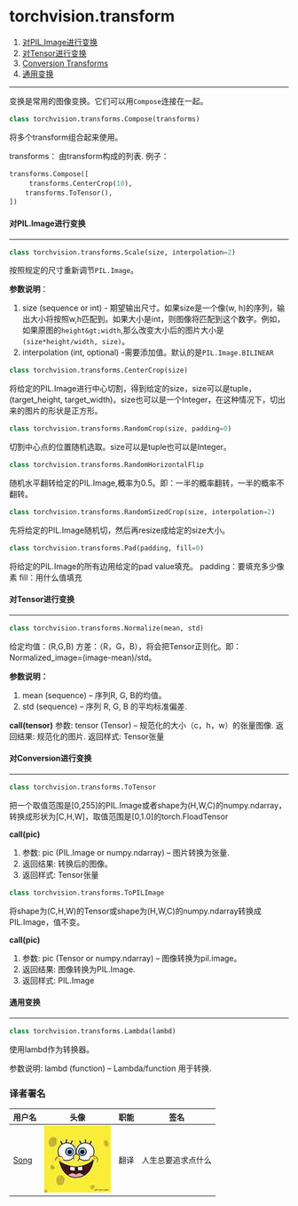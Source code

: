 

# torchvision.transform

1.  [对PIL.Image进行变换](#transforms-on-pil-image)
2.  [对Tensor进行变换](#transforms-on-torch-tensor)
3.  [Conversion Transforms](#conversion-transforms)
4.  [通用变换](#generic-transforms)

* * *

变换是常用的图像变换。它们可以用`Compose`连接在一起。

```py
class torchvision.transforms.Compose(transforms)
```

将多个transform组合起来使用。

transforms： 由transform构成的列表. 例子：

```py
transforms.Compose([
     transforms.CenterCrop(10),
    transforms.ToTensor(),
])
```

#### 对PIL.Image进行变换

* * *

```py
class torchvision.transforms.Scale(size, interpolation=2)
```

按照规定的尺寸重新调节`PIL.Image`。

**参数说明**：

1.  size (sequence or int) - 期望输出尺寸。如果size是一个像(w, h)的序列，输出大小将按照w,h匹配到。如果大小是int，则图像将匹配到这个数字。例如，如果原图的`height&gt;width`,那么改变大小后的图片大小是`(size*height/width, size)`。
2.  interpolation (int, optional) -需要添加值。默认的是`PIL.Image.BILINEAR`

```py
class torchvision.transforms.CenterCrop(size)
```

将给定的PIL.Image进行中心切割，得到给定的size，size可以是tuple，(target_height, target_width)。size也可以是一个Integer，在这种情况下，切出来的图片的形状是正方形。

```py
class torchvision.transforms.RandomCrop(size, padding=0)
```

切割中心点的位置随机选取。size可以是tuple也可以是Integer。

```py
class torchvision.transforms.RandomHorizontalFlip
```

随机水平翻转给定的PIL.Image,概率为0.5。即：一半的概率翻转，一半的概率不翻转。

```py
class torchvision.transforms.RandomSizedCrop(size, interpolation=2)
```

先将给定的PIL.Image随机切，然后再resize成给定的size大小。

```py
class torchvision.transforms.Pad(padding, fill=0)
```

将给定的PIL.Image的所有边用给定的pad value填充。 padding：要填充多少像素 fill：用什么值填充

#### 对Tensor进行变换

* * *

```py
class torchvision.transforms.Normalize(mean, std)
```

给定均值：(R,G,B) 方差：（R，G，B），将会把Tensor正则化。即：Normalized_image=(image-mean)/std。

**参数说明：**

1.  mean (sequence) – 序列R, G, B的均值。
2.  std (sequence) – 序列 R, G, B 的平均标准偏差.

****call**(tensor)** 参数: tensor (Tensor) – 规范化的大小（c，h，w）的张量图像. 返回结果: 规范化的图片. 返回样式: Tensor张量

#### 对Conversion进行变换

* * *

```py
class torchvision.transforms.ToTensor
```

把一个取值范围是[0,255]的PIL.Image或者shape为(H,W,C)的numpy.ndarray，转换成形状为[C,H,W]，取值范围是[0,1.0]的torch.FloadTensor

****call**(pic)**

1.  参数: pic (PIL.Image or numpy.ndarray) – 图片转换为张量.
2.  返回结果: 转换后的图像。
3.  返回样式: Tensor张量

```py
class torchvision.transforms.ToPILImage
```

将shape为(C,H,W)的Tensor或shape为(H,W,C)的numpy.ndarray转换成PIL.Image，值不变。

****call**(pic)**

1.  参数: pic (Tensor or numpy.ndarray) – 图像转换为pil.image。
2.  返回结果: 图像转换为PIL.Image.
3.  返回样式: PIL.Image

#### 通用变换

* * *

```py
class torchvision.transforms.Lambda(lambd)
```

使用lambd作为转换器。

参数说明: lambd (function) – Lambda/function 用于转换.

### 译者署名

| 用户名 | 头像 | 职能 | 签名 |
| --- | --- | --- | --- |
| [Song](https://ptorch.com) | ![](img/2018033000352689884.jpeg) | 翻译 | 人生总要追求点什么 |

